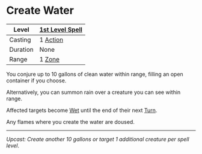# Create Water

| Level    | [1st Level Spell](1st%20Level%20Spells.md)                            |
| -------- | --------------------------------------------------------------------- |
| Casting  | 1 [Action](../../../../Game%20Procedures/Core%20Procedures/Action.md) |
| Duration | None                                                                  |
| Range    | 1 [Zone](../../../../Game%20Procedures/Core%20Procedures/Zone.md)     |

You conjure up to 10 gallons of clean water within range, filling an open container if you choose.

Alternatively, you can summon rain over a creature you can see within range.

Affected targets become [Wet](../../../../Game%20Procedures/Conditions/Wet.md) until the end of their next [Turn](../../../../Game%20Procedures/Core%20Procedures/Turn.md).

Any flames where you create the water are doused.

---
*Upcast: Create another 10 gallons or target 1 additional creature per spell level*.
